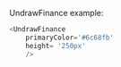 UndrawFinance example:
```js 
<UndrawFinance
    primaryColor='#6c68fb'
    height= '250px'
    />
```